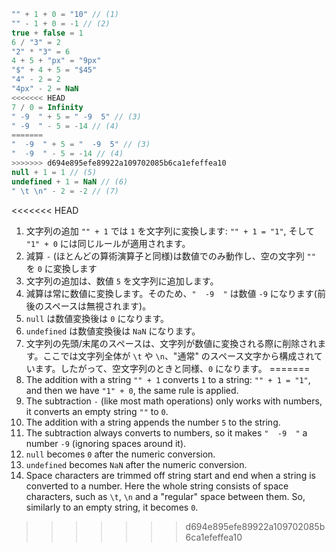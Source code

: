 
```js no-beautify
"" + 1 + 0 = "10" // (1)
"" - 1 + 0 = -1 // (2)
true + false = 1
6 / "3" = 2
"2" * "3" = 6
4 + 5 + "px" = "9px"
"$" + 4 + 5 = "$45"
"4" - 2 = 2
"4px" - 2 = NaN
<<<<<<< HEAD
7 / 0 = Infinity
" -9  " + 5 = " -9  5" // (3)
" -9  " - 5 = -14 // (4)
=======
"  -9  " + 5 = "  -9  5" // (3)
"  -9  " - 5 = -14 // (4)
>>>>>>> d694e895efe89922a109702085b6ca1efeffea10
null + 1 = 1 // (5)
undefined + 1 = NaN // (6)
" \t \n" - 2 = -2 // (7)
```

<<<<<<< HEAD
1. 文字列の追加 `"" + 1` では `1` を文字列に変換します: `"" + 1 = "1"`, そして `"1" + 0` には同じルールが適用されます。
2. 減算 `-` (ほとんどの算術演算子と同様)は数値でのみ動作し、空の文字列 `""` を `0` に変換します
3. 文字列の追加は、数値 `5` を文字列に追加します。
4. 減算は常に数値に変換します。そのため、`"  -9  "` は数値 `-9` になります(前後のスペースは無視されます)。
5. `null` は数値変換後は `0` になります。
6. `undefined` は数値変換後は `NaN` になります。
7. 文字列の先頭/末尾のスペースは、文字列が数値に変換される際に削除されます。ここでは文字列全体が `\t` や `\n`、"通常" のスペース文字から構成されています。したがって、空文字列のときと同様、`0` になります。
=======
1. The addition with a string `"" + 1` converts `1` to a string: `"" + 1 = "1"`, and then we have `"1" + 0`, the same rule is applied.
2. The subtraction `-` (like most math operations) only works with numbers, it converts an empty string `""` to `0`.
3. The addition with a string appends the number `5` to the string.
4. The subtraction always converts to numbers, so it makes `"  -9  "` a number `-9` (ignoring spaces around it).
5. `null` becomes `0` after the numeric conversion.
6. `undefined` becomes `NaN` after the numeric conversion.
7. Space characters are trimmed off string start and end when a string is converted to a number. Here the whole string consists of space characters, such as `\t`, `\n` and a "regular" space between them. So, similarly to an empty string, it becomes `0`.
>>>>>>> d694e895efe89922a109702085b6ca1efeffea10
